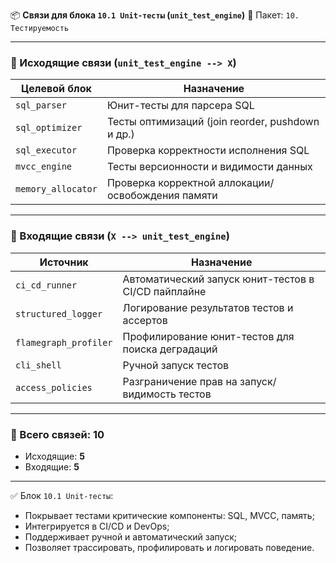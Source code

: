 📦 **Связи для блока `10.1 Unit-тесты` (`unit_test_engine`)**
📁 Пакет: `10. Тестируемость`

---

### 🔻 Исходящие связи (`unit_test_engine --> X`)

| Целевой блок       | Назначение                                        |
| ------------------ | ------------------------------------------------- |
| `sql_parser`       | Юнит-тесты для парсера SQL                        |
| `sql_optimizer`    | Тесты оптимизаций (join reorder, pushdown и др.)  |
| `sql_executor`     | Проверка корректности исполнения SQL              |
| `mvcc_engine`      | Тесты версионности и видимости данных             |
| `memory_allocator` | Проверка корректной аллокации/освобождения памяти |

---

### 🔺 Входящие связи (`X --> unit_test_engine`)

| Источник              | Назначение                                          |
| --------------------- | --------------------------------------------------- |
| `ci_cd_runner`        | Автоматический запуск юнит-тестов в CI/CD пайплайне |
| `structured_logger`   | Логирование результатов тестов и ассертов           |
| `flamegraph_profiler` | Профилирование юнит-тестов для поиска деградаций    |
| `cli_shell`           | Ручной запуск тестов                                |
| `access_policies`     | Разграничение прав на запуск/видимость тестов       |

---

### 🧩 Всего связей: **10**

* Исходящие: **5**
* Входящие: **5**

---

✅ Блок `10.1 Unit-тесты`:

* Покрывает тестами критические компоненты: SQL, MVCC, память;
* Интегрируется в CI/CD и DevOps;
* Поддерживает ручной и автоматический запуск;
* Позволяет трассировать, профилировать и логировать поведение.
